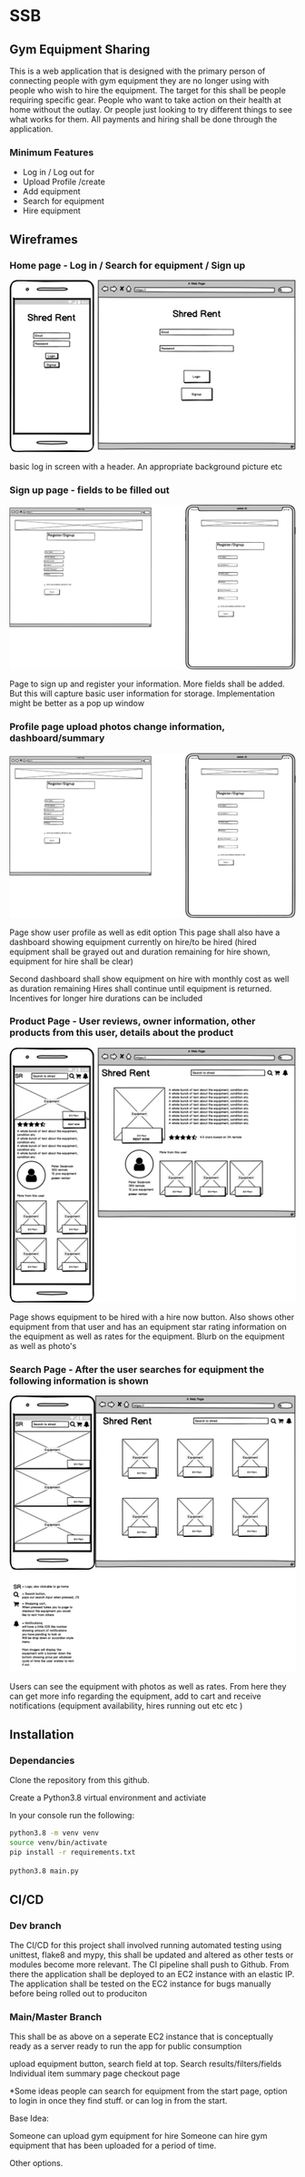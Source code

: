 # SSB

## Gym Equipment Sharing

This is a web application that is designed with the primary person of connecting people with 
gym equipment they are no longer using with people who wish to hire the equipment. The target 
for this shall be people requiring specific gear. People who want to take action on their health
at home without the outlay. Or people just looking to try different things to see what works for them.
All payments and hiring shall be done through the application. 


### Minimum Features

* Log in / Log out for
* Upload Profile /create
* Add equipment
* Search for equipment
* Hire equipment


## Wireframes



### Home page - Log in / Search for equipment / Sign up

![Login Screen](docs/wireframes/Login_screen.png)

basic log in screen with a header. An appropriate background picture etc

### Sign up page - fields to be filled out

![Signu Up Page](docs/wireframes/sign_up_page.png)

Page to sign up and register your information. More fields shall be added. 
But this will capture basic user information for storage. Implementation might 
be better as a pop up window

### Profile page upload photos change information, dashboard/summary 

![Profile Page with Dashboard](docs/wireframes/Sign_up_Page.png)

Page show user profile as well as edit option
This page shall also have a dashboard showing equipment currently on hire/to be hired
(hired equipment shall be grayed out and duration remaining for hire shown, equipment for hire
shall be clear)

Second dashboard shall show equipment on hire with monthly cost as well as duration remaining
Hires shall continue until equipment is returned. Incentives for longer hire durations can be included

### Product Page - User reviews, owner information, other products from this user, details about the product

![Product Page](docs/wireframes/Product_Page.png)

Page shows equipment to be hired with a hire now button. Also shows other equipment from that user and has an equipment 
star rating information on the equipment as well as rates for the equipment. Blurb on the equipment as well as photo's

### Search Page - After the user searches for equipment the following information is shown

![Search Page](docs/wireframes/Search_Page.png)

Users can see the equipment with photos as well as rates. From here they can get more info regarding the equipment, 
add to cart and receive notifications (equipment availability, hires running out etc etc )


## Installation

### Dependancies

Clone the repository from this github.

Create a Python3.8 virtual environment and activiate

In your console run the following:

```bash
python3.8 -m venv venv
source venv/bin/activate
pip install -r requirements.txt

python3.8 main.py
```

## CI/CD

### Dev branch

The CI/CD for this project shall involved running automated testing using unittest, flake8 and mypy,
this shall be updated and altered as other tests or modules become more relevant. The CI pipeline shall push to 
Github. From there the application shall be deployed to an EC2 instance with an elastic IP. The application shall be 
tested on the EC2 instance for bugs manually before being rolled out to produciton

### Main/Master Branch

This shall be as above on a seperate EC2 instance that is conceptually ready as a server ready to run the app for public consumption





upload equipment button, search field at top.
Search results/filters/fields
Individual item summary page
checkout page
    
 






*Some ideas people can search for equipment from the start page, option to login in once they find stuff.
or can log in from the start.

Base Idea:

Someone can upload gym equipment for hire
Someone can hire gym equipment that has been uploaded for a period of time.


Other options.

